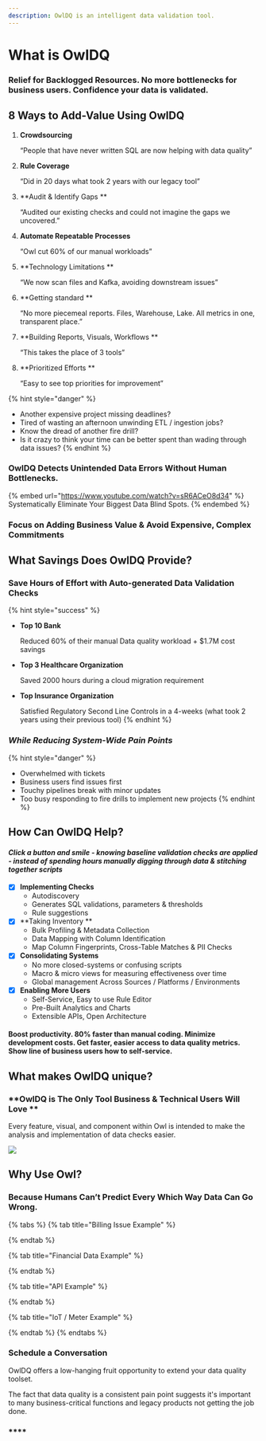 ```yaml
---
description: OwlDQ is an intelligent data validation tool.
---
```


# What is OwlDQ

### Relief for Backlogged Resources. No more bottlenecks for business users. Confidence your data is validated.

## 8 Ways to Add-Value Using OwlDQ

1.  **Crowdsourcing**

    “People that have never written SQL are now helping with data quality”
2.  **Rule Coverage**

    “Did in 20 days what took 2 years with our legacy tool”
3.  \*\*Audit & Identify Gaps \*\*

    “Audited our existing checks and could not imagine the gaps we uncovered.”
4.  **Automate Repeatable Processes**

    “Owl cut 60% of our manual workloads”
5.  \*\*Technology Limitations \*\*

    “We now scan files and Kafka, avoiding downstream issues”
6.  \*\*Getting standard \*\*

    “No more piecemeal reports. Files, Warehouse, Lake. All metrics in one, transparent place.”
7.  \*\*Building Reports, Visuals, Workflows \*\*

    “This takes the place of 3 tools”
8.  \*\*Prioritized Efforts \*\*

    “Easy to see top priorities for improvement”

{% hint style="danger" %}
* Another expensive project missing deadlines?
* Tired of wasting an afternoon unwinding ETL / ingestion jobs?
* Know the dread of another fire drill?
* Is it crazy to think your time can be better spent than wading through data issues?
{% endhint %}

### OwlDQ Detects Unintended Data Errors Without Human Bottlenecks.

{% embed url="https://www.youtube.com/watch?v=sR6ACeO8d34" %}
Systematically Eliminate Your Biggest Data Blind Spots.
{% endembed %}

### **Focus on Adding Business Value & Avoid Expensive, Complex Commitments**

## What Savings Does OwlDQ Provide?

### **Save Hours of Effort with Auto-generated Data Validation Checks**

{% hint style="success" %}
*   **Top 10 Bank**

    Reduced 60% of their manual Data quality workload + $1.7M cost savings
*   **Top 3 Healthcare Organization**

    Saved 2000 hours during a cloud migration requirement
*   **Top Insurance Organization**

    Satisfied Regulatory Second Line Controls in a 4-weeks (what took 2 years using their previous tool)
{% endhint %}

### _**While Reducing System-Wide Pain Points**_

{% hint style="danger" %}
* Overwhelmed with tickets
* Business users find issues first
* Touchy pipelines break with minor updates
* Too busy responding to fire drills to implement new projects
{% endhint %}

## How Can OwlDQ Help?

#### _Click a button and smile - knowing baseline validation checks are applied - instead of spending hours manually digging through data & stitching together scripts_

* [x] **Implementing Checks**
  * Autodiscovery
  * Generates SQL validations, parameters & thresholds
  * Rule suggestions
* [x] \*\*Taking Inventory \*\*
  * Bulk Profiling & Metadata Collection
  * Data Mapping with Column Identification
  * Map Column Fingerprints, Cross-Table Matches & PII Checks
* [x] **Consolidating Systems**
  * No more closed-systems or confusing scripts
  * Macro & micro views for measuring effectiveness over time
  * Global management Across Sources / Platforms / Environments
* [x] **Enabling More Users**
  * Self-Service, Easy to use Rule Editor
  * Pre-Built Analytics and Charts
  * Extensible APIs, Open Architecture

#### **Boost productivity. 80% faster than manual coding. Minimize development costs. Get faster, easier access to data quality metrics. Show line of business users how to self-service.**

## What **makes OwlDQ unique**?

### \*\*OwlDQ is The Only Tool Business & Technical Users Will Love \*\*

Every feature, visual, and component within Owl is intended to make the analysis and implementation of data checks easier.

![](../../.gitbook/assets/screenshot-2020-07-19-at-7.31.37-pm.png)

## Why Use Owl?

### Because Humans Can’t Predict Every Which Way Data Can Go Wrong.

{% tabs %}
{% tab title="Billing Issue Example" %}

{% endtab %}

{% tab title="Financial Data Example" %}

{% endtab %}

{% tab title="API Example" %}

{% endtab %}

{% tab title="IoT / Meter Example" %}

{% endtab %}
{% endtabs %}

### Schedule a Conversation

OwlDQ offers a low-hanging fruit opportunity to extend your data quality toolset.

The fact that data quality is a consistent pain point suggests it's important to many business-critical functions and legacy products not getting the job done.

### \*\*\*\*
